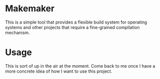 # Makemaker

This is a simple tool that provides a flexible build system for operating systems and other projects that require a fine-grained compilation mechanism.

# Usage

This is sort of up in the air at the moment. Come back to me once I have a more concrete idea of how I want to use this project.

